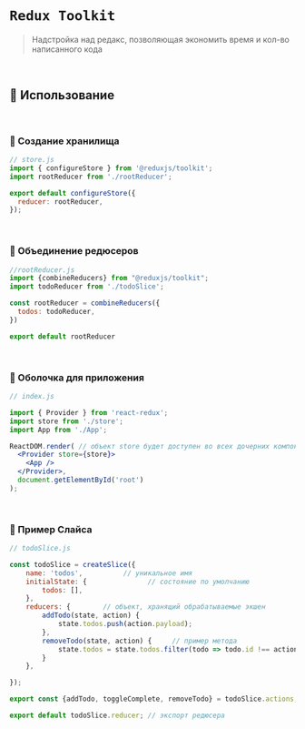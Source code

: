 # `Redux Toolkit`
> Надстройка над редакс, позволяющая экономить время и кол-во написанного кода

<br>

## 🚩 Использование

<br>

### 🔵 Создание хранилища

```jsx
// store.js
import { configureStore } from '@reduxjs/toolkit';
import rootReducer from './rootReducer';

export default configureStore({
  reducer: rootReducer,
});

```

<br>


### 🔵 Объединение редюсеров

```jsx
//rootReducer.js
import {combineReducers} from "@reduxjs/toolkit";
import todoReducer from './todoSlice';

const rootReducer = combineReducers({
  todos: todoReducer,
})

export default rootReducer
```

<br>


### 🔵 Оболочка для приложения

```jsx
// index.js

import { Provider } from 'react-redux';
import store from './store';
import App from './App';

ReactDOM.render( // объект store будет доступен во всех дочерних компонентах 
  <Provider store={store}>  
    <App />
  </Provider>,
  document.getElementById('root')
);

```

<br>


### 🔵 Пример Слайса

```jsx
// todoSlice.js

const todoSlice = createSlice({
    name: 'todos',          // уникальное имя
    initialState: {               // состояние по умолчанию
        todos: [],
    },
    reducers: {        // объект, хранящий обрабатываемые экшен
        addTodo(state, action) {       
            state.todos.push(action.payload);
        },
        removeTodo(state, action) {     // пример метода
            state.todos = state.todos.filter(todo => todo.id !== action.payload.id);
        }
    },

});

export const {addTodo, toggleComplete, removeTodo} = todoSlice.actions; // экспорт экшенов (точнее  экспорт action creators)

export default todoSlice.reducer; // экспорт редюсера

```

<br>
